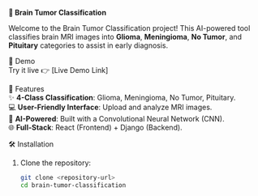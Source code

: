 **🧠 Brain Tumor Classification**

Welcome to the Brain Tumor Classification project! This AI-powered tool classifies brain MRI images into **Glioma**, **Meningioma**, **No Tumor**, and **Pituitary** categories to assist in early diagnosis.  

🚀 Demo  
Try it live 👉 [Live Demo Link]  

🎨 Features  
✨ **4-Class Classification**: Glioma, Meningioma, No Tumor, Pituitary.  
💻 **User-Friendly Interface**: Upload and analyze MRI images.  
🧠 **AI-Powered**: Built with a Convolutional Neural Network (CNN).  
🌐 **Full-Stack**: React (Frontend) + Django (Backend).  

🛠️ Installation  
1. Clone the repository:  
   ```bash  
   git clone <repository-url>  
   cd brain-tumor-classification  
